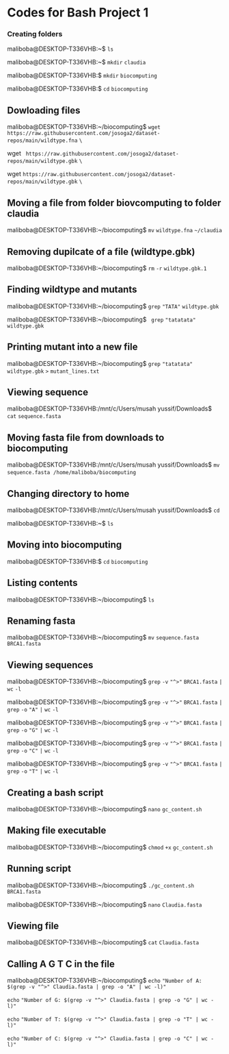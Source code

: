 # **Codes for Bash Project 1**

### Creating folders 
maliboba@DESKTOP-T336VHB:~$ `ls`

maliboba@DESKTOP-T336VHB:~$ `mkdir` `claudia`

maliboba@DESKTOP-T336VHB:$ `mkdir` `biocomputing`

maliboba@DESKTOP-T336VHB:$ `cd` `biocomputing`

## Dowloading files
maliboba@DESKTOP-T336VHB:~/biocomputing$ `wget` `https://raw.githubusercontent.com/josoga2/dataset-repos/main/wildtype.fna` `\`

wget ` https://raw.githubusercontent.com/josoga2/dataset-repos/main/wildtype.gbk` `\`

wget `https://raw.githubusercontent.com/josoga2/dataset-repos/main/wildtype.gbk` `\`

## Moving a file from folder biovcomputing to folder claudia
maliboba\@DESKTOP-T336VHB:\~/biocomputing$ `mv` `wildtype.fna` `~/claudia`

## Removing dupilcate of a file (wildtype.gbk)
maliboba@DESKTOP-T336VHB:~/biocomputing$ `rm` `-r` `wildtype.gbk.1`

## Finding wildtype and mutants
maliboba@DESKTOP-T336VHB:~/biocomputing$ `grep` `"TATA"` `wildtype.gbk`

maliboba@DESKTOP-T336VHB:~/biocomputing$ ` grep` `"tatatata"` `wildtype.gbk`

## Printing mutant into a new file
maliboba@DESKTOP-T336VHB:~/biocomputing$ `grep` `"tatatata"` `wildtype.gbk` `>` `mutant_lines.txt`&#x20;

## Viewing sequence
maliboba@DESKTOP-T336VHB:/mnt/c/Users/musah yussif/Downloads$ `cat` `sequence.fasta`

## Moving fasta file from downloads to biocomputing
maliboba@DESKTOP-T336VHB:/mnt/c/Users/musah yussif/Downloads$ `mv` `sequence.fasta`  `/home/maliboba/biocomputing`

## Changing directory to home
maliboba@DESKTOP-T336VHB:/mnt/c/Users/musah yussif/Downloads$ `cd`

maliboba@DESKTOP-T336VHB:~$ `ls`

## Moving into biocomputing
maliboba@DESKTOP-T336VHB:$ `cd` `biocomputing`

## Listing contents 
maliboba@DESKTOP-T336VHB:~/biocomputing$ `ls`

## Renaming fasta
maliboba@DESKTOP-T336VHB:~/biocomputing$ `mv` `sequence.fasta` `BRCA1.fasta`

## Viewing sequences
maliboba@DESKTOP-T336VHB:~/biocomputing$ `grep` `-v` `"^>"` `BRCA1.fasta` `|` `wc` `-l`

maliboba@DESKTOP-T336VHB:~/biocomputing$ `grep` `-v` `"^>"` `BRCA1.fasta` `|` `grep` `-o` `"A"` `|` `wc` `-l`

maliboba@DESKTOP-T336VHB:~/biocomputing$ `grep` `-v` `"^>"` `BRCA1.fasta` `|` `grep` `-o` `"G"` `|` `wc` `-l`

maliboba@DESKTOP-T336VHB:~/biocomputing$ `grep` `-v` `"^>"` `BRCA1.fasta` `|` `grep` `-o` `"C"` `|` `wc` `-l`

maliboba@DESKTOP-T336VHB:~/biocomputing$ `grep` `-v` `"^>"` `BRCA1.fasta` `|` `grep` `-o` `"T"` `|` `wc` `-l`

## Creating a bash script
maliboba@DESKTOP-T336VHB:~/biocomputing$ `nano` `gc_content.sh`

## Making file executable 
maliboba@DESKTOP-T336VHB:~/biocomputing$ `chmod` `+x` `gc_content.sh`

## Running script
maliboba@DESKTOP-T336VHB:~/biocomputing$ `./gc_content.sh` `BRCA1.fasta`

maliboba@DESKTOP-T336VHB:~/biocomputing$ `nano` `Claudia.fasta`

## Viewing file
maliboba@DESKTOP-T336VHB:~/biocomputing$ `cat` `Claudia.fasta`

## Calling  A G T C in the file
maliboba@DESKTOP-T336VHB:~/biocomputing$ `echo` `"Number of A: $(grep -v "^>" Claudia.fasta | grep -o "A" | wc -l)"`

`echo` `"Number of G: $(grep -v "^>" Claudia.fasta | grep -o "G" | wc -l)"`

`echo` `"Number of T: $(grep -v "^>" Claudia.fasta | grep -o "T" | wc -l)"`

`echo` `"Number of C: $(grep -v "^>" Claudia.fasta | grep -o "C" | wc -l)"`
